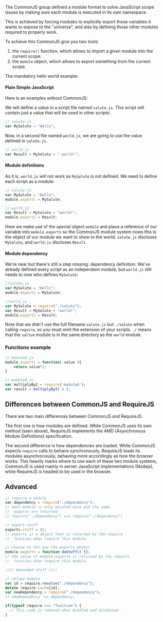 The CommonJS group defined a module format to solve 
JavaScript scope issues by making sure each module
is executed in its own namespace.

This is achieved by forcing modules to explicitly export
those variables it wants to expose to the "universe", 
and also by defining those other modules required to 
properly work.

To achieve this CommonJS give you two tools:

1. the `require()` function, which allows to import a given module into the current scope.
2. the `module` object, which allows to export something from the current scope.

The mandatory hello world example:

#### Plain Simple JavaScript

Here is an examples without CommonJS:

We will define a value in a script file named `salute.js`.
This script will contain just a value that will be used in other scripts:  

``` javascript
// salute.js
var MySalute = "Hello";
```

Now, in a second file named `world.js`, we are
going to use the value defined in `salute.js`.  

``` javascript	
// world.js
var Result = MySalute + " world!";
```

#### Module definitions

As it is, `world.js` will not work as `MySalute` is not defined.
We need to define each script as a module:  

``` javascript
// salute.js
var MySalute = "Hello";
module.exports = MySalute;
```

``` javascript
// world.js
var Result = MySalute + "world!";
module.exports = Result;
```

Here we make use of the special object `module` and place a reference of our
variable into `module.exports` so the CommonJS module system nows this is 
the object of our module we want to show to the world.
`salute.js` discloses `MySalute`, and `world.js` discloses `Result`.

#### Module dependency

We're near but there's still a step missing: dependency definition.
We've already defined every script as an independent module, but `world.js`
still needs to now who defines `MySalute`:

``` javascript
//salute.js
var MySalute = "Hello";
module.exports = MySalute;
```

``` javascript
//world.js
var MySalute = require("./salute");
var Result = MySalute + "world!";
module.exports = Result;
```

Note that we didn't use the full filename `salute.js` but `./salute` when calling 
`require`, so you must omit the extension of your scripts. `./` means that the `saltue` module is in the same directory as the `world` module.



### Functions example

``` javascript
// moduleA.js
module.exports = function( value ){
    return value*2;
}
```
``` javascript
// moduleB.js
var multiplyBy2 = require('moduleA');
var result = multiplyBy2( 4 );
```



## Differences between CommonJS and RequireJS

There are two main differences between CommonJS and RequireJS.

The first one is how modules are defined. 
While CommonJS uses its own method (seen above), RequireJS implements
the AMD (Asynchronous Module Definitions) specification.

The second difference is how dependencies are loaded.
While CommonJS expects `require` calls to behave synchronously, 
RequireJS loads its modules asynchronously, behaving more
accordingly as how the browser works.
This heavily marks where to use each of these two module systems, 
CommonJS is used mainly in server JavaScript implementations (Nodejs),
while RequireJS is headed to be used in the browser.

## Advanced

``` javascript
// require a module
var dependency = require("./dependency");
// each module is only excuted once and the same
//  exports are returned
// require("./dependency") === require("./dependency")

// export stuff
exports.stuff = 42;
// exports is a object that is returned by the require
//  function when require this module.

// choose to not use the exports object
module.exports = function doStuff() {};
// the value of module.exports is returned by the require
//  function when require this module.

//// Advanded stuff ////

// unload module
var id = require.resolve("./dependency");
delete require.cache[id];
var newDependency = require("./dependency");
// newDependency !== dependency;

if(typeof require !== "function") {
  // This code is removed when bundled and minimized
}
```